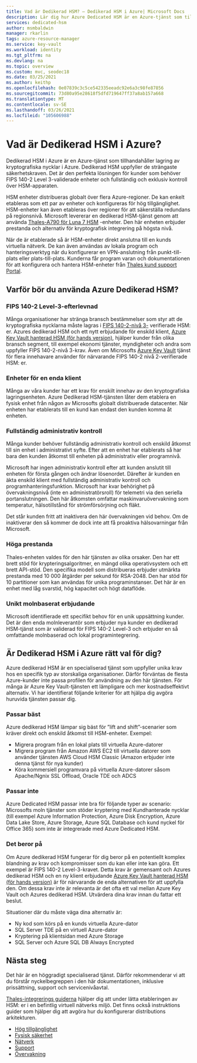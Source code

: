 ```yaml
---
title: Vad är Dedikerad HSM? – Dedikerad HSM i Azure| Microsoft Docs
description: Lär dig hur Azure Dedicated HSM är en Azure-tjänst som tillhandahåller lagring av kryptografiska nycklar i Azure.
services: dedicated-hsm
author: msmbaldwin
manager: rkarlin
tags: azure-resource-manager
ms.service: key-vault
ms.workload: identity
ms.tgt_pltfrm: na
ms.devlang: na
ms.topic: overview
ms.custom: mvc, seodec18
ms.date: 03/25/2021
ms.author: keithp
ms.openlocfilehash: 0e07839c3c5ce542335eeadc92e6a3c98fe87856
ms.sourcegitcommit: 73d80a95e28618f5dfd719647ff37a8ab157a668
ms.translationtype: MT
ms.contentlocale: sv-SE
ms.lasthandoff: 03/26/2021
ms.locfileid: "105606988"
---
```

# <a name="what-is-azure-dedicated-hsm"></a>Vad är Dedikerad HSM i Azure?

Dedikerad HSM i Azure är en Azure-tjänst som tillhandahåller lagring av kryptografiska nycklar i Azure. Dedikerad HSM uppfyller de strängaste säkerhetskraven. Det är den perfekta lösningen för kunder som behöver FIPS 140-2 Level 3-validerade enheter och fullständig och exklusiv kontroll över HSM-apparaten. 

 HSM enheter distribueras globalt över flera Azure-regioner. De kan enkelt etableras som ett par av enheter och konfigureras för hög tillgänglighet. HSM-enheter kan även etableras över regioner för att säkerställa redundans på regionsnivå. Microsoft levererar en dedikerad HSM-tjänst genom att använda [Thales-A790 för Luna 7 HSM](https://cpl.thalesgroup.com/encryption/hardware-security-modules/network-hsms) -enheter. Den här enheten erbjuder prestanda och alternativ för kryptografisk integrering på högsta nivå. 

När de är etablerade så är HSM-enheter direkt anslutna till en kunds virtuella nätverk. De kan även användas av lokala program och hanteringsverktyg när du konfigurerar en VPN-anslutning från punkt-till-plats eller plats-till-plats. Kunderna får program varan och dokumentationen för att konfigurera och hantera HSM-enheter från [Thales kund support Portal](https://supportportal.thalesgroup.com/csm).

## <a name="why-use-azure-dedicated-hsm"></a>Varför bör du använda Azure Dedikerad HSM?

### <a name="fips-140-2-level-3-compliance"></a>FIPS 140-2 Level-3-efterlevnad

Många organisationer har stränga bransch bestämmelser som styr att de kryptografiska nycklarna måste lagras i [FIPS 140-2-nivå 3-](https://csrc.nist.gov/publications/detail/fips/140/2/final) verifierade HSM: er. Azures dedikerad HSM och ett nytt erbjudande för enskild klient, [Azure Key Vault hanterad HSM (för hands version)](https://docs.microsoft.com/azure/key-vault/managed-hsm), hjälper kunder från olika bransch segment, till exempel ekonomi tjänster, myndigheter och andra som uppfyller FIPS 140-2-nivå 3-krav. Även om Microsofts [Azure Key Vault](https://docs.microsoft.com/azure/key-vault) tjänst för flera innehavare använder för närvarande FIPS 140-2 nivå 2-verifierade HSM: er. 

### <a name="single-tenant-devices"></a>Enheter för en enda klient

Många av våra kunder har ett krav för enskilt innehav av den kryptografiska lagringsenheten. Azure Dedikerad HSM-tjänsten låter dem etablera en fysisk enhet från någon av Microsofts globalt distribuerade datacenter. När enheten har etablerats till en kund kan endast den kunden komma åt enheten.

### <a name="full-administrative-control"></a>Fullständig administrativ kontroll

Många kunder behöver fullständig administrativ kontroll och enskild åtkomst till sin enhet i administrativt syfte. Efter att en enhet har etablerats så har bara den kunden åtkomst till enheten på administrativ eller programnivå.

 Microsoft har ingen administrativ kontroll efter att kunden anslutit till enheten för första gången och ändrar lösenordet. Därefter är kunden en äkta enskild klient med fullständig administrativ kontroll och programhanteringsfunktion. Microsoft har kvar behörighet på övervakningsnivå (inte en administratörsroll) för telemetri via den seriella portanslutningen. Den här åtkomsten omfattar maskinvaruövervakning som temperatur, hälsotillstånd för strömförsörjning och fläkt. 
 
 Det står kunden fritt att inaktivera den här övervakningen vid behov. Om de inaktiverar den så kommer de dock inte att få proaktiva hälsovarningar från Microsoft.

### <a name="high-performance"></a>Höga prestanda

Thales-enheten valdes för den här tjänsten av olika orsaker. Den har ett brett stöd för krypteringsalgoritmer, en mängd olika operativsystem och ett brett API-stöd. Den specifika modell som distribueras erbjuder utmärkta prestanda med 10 000 åtgärder per sekund för RSA-2048. Den har stöd för 10 partitioner som kan användas för unika programinstanser. Det här är en enhet med låg svarstid, hög kapacitet och högt dataflöde.

### <a name="unique-cloud-based-offering"></a>Unikt molnbaserat erbjudande

Microsoft identifierade ett specifikt behov för en unik uppsättning kunder. Det är den enda molnleverantör som erbjuder nya kunder en dedikerad HSM-tjänst som är validerad för FIPS 140-2 Level-3 och erbjuder en så omfattande molnbaserad och lokal programintegrering.

## <a name="is-azure-dedicated-hsm-right-for-you"></a>Är Dedikerad HSM i Azure rätt val för dig?

Azure dedikerad HSM är en specialiserad tjänst som uppfyller unika krav hos en specifik typ av storskaliga organisationer. Därför förväntas de flesta Azure-kunder inte passa profilen för användning av den här tjänsten. För många är Azure Key Vault-tjänsten ett lämpligare och mer kostnadseffektivt alternativ. Vi har identifierat följande kriterier för att hjälpa dig avgöra huruvida tjänsten passar dig.

### <a name="best-fit"></a>Passar bäst

Azure dedikerad HSM lämpar sig bäst för ”lift and shift”-scenarier som kräver direkt och enskild åtkomst till HSM-enheter. Exempel:

- Migrera program från en lokal plats till virtuella Azure-datorer
- Migrera program från Amazon AWS EC2 till virtuella datorer som använder tjänsten AWS Cloud HSM Classic (Amazon erbjuder inte denna tjänst för nya kunder)
- Köra kommersiell programvara på virtuella Azure-datorer såsom Apache/Ngnix SSL Offload, Oracle TDE och ADCS 

### <a name="not-a-fit"></a>Passar inte

Azure Dedicated HSM passar inte bra för följande typer av scenario: Microsofts moln tjänster som stöder kryptering med Kundhanterade nycklar (till exempel Azure Information Protection, Azure Disk Encryption, Azure Data Lake Store, Azure Storage, Azure SQL Database och kund nyckel för Office 365) som inte är integrerade med Azure Dedicated HSM.

### <a name="it-depends"></a>Det beror på

Om Azure dedikerad HSM fungerar för dig beror på en potentiellt komplex blandning av krav och kompromisser som du kan eller inte kan göra. Ett exempel är FIPS 140-2 Level-3-kravet. Detta krav är gemensamt och Azures dedikerad HSM och en ny klient erbjudande [Azure Key Vault hanterad HSM (för hands version)](https://docs.microsoft.com/azure/key-vault/managed-hsm) är för närvarande de enda alternativen för att uppfylla den. Om dessa krav inte är relevanta är det ofta ett val mellan Azure Key Vault och Azures dedikerad HSM. Utvärdera dina krav innan du fattar ett beslut.

Situationer där du måste väga dina alternativ är: 

- Ny kod som körs på en kunds virtuella Azure-dator
- SQL Server TDE på en virtuell Azure-dator
- Kryptering på klientsidan med Azure Storage
- SQL Server och Azure SQL DB Always Encrypted

## <a name="next-steps"></a>Nästa steg

Det här är en höggradigt specialiserad tjänst. Därför rekommenderar vi att du förstår nyckelbegreppen i den här dokumentationen, inklusive prissättning, support och servicenivåavtal. 

[Thales-integrerings guiderna](https://cpl.thalesgroup.com/partners/overview) hjälper dig att under lätta etableringen av HSM: er i en befintlig virtuell nätverks miljö. Det finns också instruktions guider som hjälper dig att avgöra hur du konfigurerar distributions arkitekturen.

* [Hög tillgänglighet](high-availability.md)
* [Fysisk säkerhet](physical-security.md)
* [Nätverk](networking.md)
* [Support](supportability.md)
* [Övervakning](monitoring.md)
